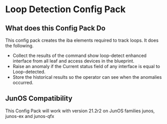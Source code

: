 # Loop Detection Config Pack

## What does this Config Pack Do

This config pack creates the iba elements required to track loops.
It does the following.
* Collect the results of the command show loop-detect enhanced interface from all leaf and access devices in the blueprint.
* Raise an anomaly if the Current status field of any interface is equal to Loop-detected.
* Store the historical results so the operator can see when the anomalies occurred.


## JunOS Compatibility
This Config Pack will work with version 21.2r2 on JunOS families junos, junos-ex and junos-qfx

